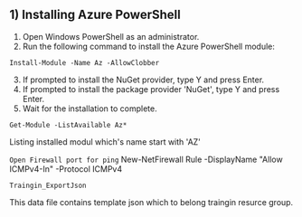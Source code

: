 ## 1)  Installing Azure PowerShell

1) Open Windows PowerShell as an administrator.
2) Run the following command to install the Azure PowerShell module:

`Install-Module -Name Az -AllowClobber`

3) If prompted to install the NuGet provider, type Y and press Enter.
4) If prompted to install the package provider 'NuGet', type Y and press Enter.
5) Wait for the installation to complete.

`Get-Module -ListAvailable Az*`

Listing installed modul which's name start with 'AZ' 

`Open Firewall port for ping`
New-NetFirewall Rule -DisplayName "Allow ICMPv4-In" -Protocol ICMPv4


`Traingin_ExportJson`

This data file contains template json which to belong traingin resurce group.
